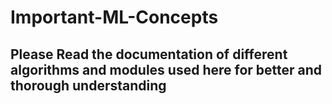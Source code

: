 # Important-ML-Concepts
## Please Read the documentation of different algorithms and modules used here for better and thorough understanding 
